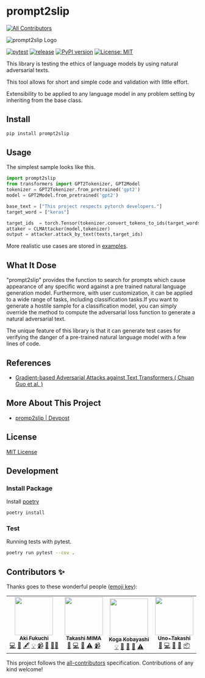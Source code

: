 # prompt2slip
<!-- ALL-CONTRIBUTORS-BADGE:START - Do not remove or modify this section -->
[![All Contributors](https://img.shields.io/badge/all_contributors-4-orange.svg?style=flat-square)](#contributors-)
<!-- ALL-CONTRIBUTORS-BADGE:END -->


![prompt2slip Logo](https://user-images.githubusercontent.com/32987034/140047469-32909981-eec5-4cfd-87ab-76010305b67f.png)


[![pytest](https://github.com/SecHack365-Fans/prompt2slip_proto/actions/workflows/pytest.yml/badge.svg)](https://github.com/SecHack365-Fans/prompt2slip/actions/workflows/pytest.yml)
[![release](https://github.com/SecHack365-Fans/prompt2slip/actions/workflows/release.yml/badge.svg?branch=main)](https://github.com/SecHack365-Fans/prompt2slip/actions/workflows/release.yml)
[![PyPI version](https://badge.fury.io/py/prompt2slip.svg)](https://badge.fury.io/py/prompt2slip)
[![License: MIT](https://img.shields.io/badge/License-MIT-yellow.svg)](https://github.com/SecHack365-Fans/prompt2slip/blob/main/LICENSE)

This library is testing the ethics of language models by using natural adversarial texts.

This tool allows for short and simple code and validation with little effort.

Extensibility to be applied to any language model in any problem setting by inheriting from the base class.


## Install

```bash
pip install prompt2slip
```


## Usage

The simplest sample looks like this.


```python
import prompt2slip
from transformers import GPT2Tokenizer, GPT2Model
tokenizer = GPT2Tokenizer.from_pretrained('gpt2')
model = GPT2Model.from_pretrained('gpt2')

base_text = ["This project respects pytorch developers."]
target_word = ["keras"]

target_ids  = torch.Tensor(tokenizer.convert_tokens_to_ids(target_words))
attaker = CLMAttacker(model,tokenizer)
output = attacker.attack_by_text(texts,target_ids)
```

More realistic use cases are stored in [examples](https://github.com/SecHack365-Fans/prompt2slip/tree/main/examples).

## What It Dose

"prompt2slip" provides the function to search for prompts which cause appearance of any specific word against a pre trained natural language generation model. Furthermore, with user customization, it can be applied to a wide range of tasks, including classification tasks.If you want to generate a hostile sample for a classification model, you can simply override the method to compute the adversarial loss function to generate a natural adversarial text.

The unique feature of this library is that it can generate test cases for verifying the danger of a pre-trained natural language model with a few lines of code.

## References

- [Gradient-based Adversarial Attacks against Text Transformers ( Chuan Guo et al. ) ](https://arxiv.org/abs/2104.13733)

## More About This Project

- [promp2slip | Devpost](https://devpost.com/software/promp2slip)

## License

[MIT License](https://github.com/SecHack365-Fans/prompt2slip/blob/main/LICENSE)

## Development

### Install Package

Install [poetry](https://python-poetry.org/docs/#installation)

```bash
poetry install
```

### Test

Running tests with pytest.

```bash
poetry run pytest --cov .
```


## Contributors ✨

Thanks goes to these wonderful people ([emoji key](https://allcontributors.org/docs/en/emoji-key)):

<!-- ALL-CONTRIBUTORS-LIST:START - Do not remove or modify this section -->
<!-- prettier-ignore-start -->
<!-- markdownlint-disable -->
<table>
  <tr>
    <td align="center"><a href="https://github.com/akiFQC"><img src="https://avatars.githubusercontent.com/u/32811500?v=4?s=100" width="100px;" alt=""/><br /><sub><b>Aki Fukuchi</b></sub></a><br /><a href="https://github.com/SecHack365-Fans/prompt2slip/commits?author=akiFQC" title="Code">💻</a> <a href="https://github.com/SecHack365-Fans/prompt2slip/issues?q=author%3AakiFQC" title="Bug reports">🐛</a> <a href="#content-akiFQC" title="Content">🖋</a> <a href="#example-akiFQC" title="Examples">💡</a> <a href="#video-akiFQC" title="Videos">📹</a> <a href="https://github.com/SecHack365-Fans/prompt2slip/pulls?q=is%3Apr+reviewed-by%3AakiFQC" title="Reviewed Pull Requests">👀</a> <a href="#mentoring-akiFQC" title="Mentoring">🧑‍🏫</a></td>
    <td align="center"><a href="http://task4233.dev"><img src="https://avatars.githubusercontent.com/u/29667656?v=4?s=100" width="100px;" alt=""/><br /><sub><b>Takashi MIMA</b></sub></a><br /><a href="https://github.com/SecHack365-Fans/prompt2slip/issues?q=author%3Atask4233" title="Bug reports">🐛</a> <a href="https://github.com/SecHack365-Fans/prompt2slip/commits?author=task4233" title="Code">💻</a> <a href="https://github.com/SecHack365-Fans/prompt2slip/commits?author=task4233" title="Documentation">📖</a> <a href="https://github.com/SecHack365-Fans/prompt2slip/commits?author=task4233" title="Tests">⚠️</a> <a href="#video-task4233" title="Videos">📹</a></td>
    <td align="center"><a href="https://www.kajyuuen.com/about"><img src="https://avatars.githubusercontent.com/u/15792784?v=4?s=100" width="100px;" alt=""/><br /><sub><b>Koga Kobayashi</b></sub></a><br /><a href="#example-kajyuuen" title="Examples">💡</a> <a href="#ideas-kajyuuen" title="Ideas, Planning, & Feedback">🤔</a> <a href="#question-kajyuuen" title="Answering Questions">💬</a> <a href="https://github.com/SecHack365-Fans/prompt2slip/pulls?q=is%3Apr+reviewed-by%3Akajyuuen" title="Reviewed Pull Requests">👀</a> <a href="https://github.com/SecHack365-Fans/prompt2slip/commits?author=kajyuuen" title="Tests">⚠️</a></td>
    <td align="center"><a href="https://github.com/Uno-Takashi"><img src="https://avatars.githubusercontent.com/u/32987034?v=4?s=100" width="100px;" alt=""/><br /><sub><b>Uno-Takashi</b></sub></a><br /><a href="https://github.com/SecHack365-Fans/prompt2slip/issues?q=author%3AUno-Takashi" title="Bug reports">🐛</a> <a href="https://github.com/SecHack365-Fans/prompt2slip/commits?author=Uno-Takashi" title="Code">💻</a> <a href="https://github.com/SecHack365-Fans/prompt2slip/commits?author=Uno-Takashi" title="Documentation">📖</a> <a href="#ideas-Uno-Takashi" title="Ideas, Planning, & Feedback">🤔</a> <a href="#platform-Uno-Takashi" title="Packaging/porting to new platform">📦</a></td>
  </tr>
</table>

<!-- markdownlint-restore -->
<!-- prettier-ignore-end -->

<!-- ALL-CONTRIBUTORS-LIST:END -->

This project follows the [all-contributors](https://github.com/all-contributors/all-contributors) specification. Contributions of any kind welcome!